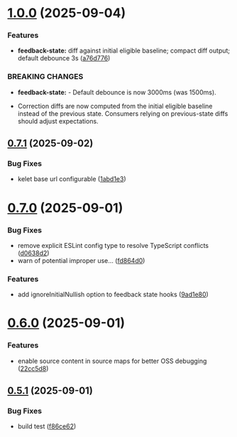# [1.0.0](https://github.com/kelet-ai/feedback-ui/compare/v0.7.1...v1.0.0) (2025-09-04)


### Features

* **feedback-state:** diff against initial eligible baseline; compact diff output; default debounce 3s ([a76d776](https://github.com/kelet-ai/feedback-ui/commit/a76d77658d75b2e95eae744df3be3076ebf7d72f))


### BREAKING CHANGES

* **feedback-state:** - Default debounce is now 3000ms (was 1500ms).
- Correction diffs are now computed from the initial eligible baseline instead of the previous state. Consumers relying on previous-state diffs should adjust expectations.



## [0.7.1](https://github.com/kelet-ai/feedback-ui/compare/v0.7.0...v0.7.1) (2025-09-02)


### Bug Fixes

* kelet base url configurable ([1abd1e3](https://github.com/kelet-ai/feedback-ui/commit/1abd1e32b3eb8f3cb18c685719e6bcbfdafc162d))



# [0.7.0](https://github.com/kelet-ai/feedback-ui/compare/v0.6.0...v0.7.0) (2025-09-01)


### Bug Fixes

* remove explicit ESLint config type to resolve TypeScript conflicts ([d0638d2](https://github.com/kelet-ai/feedback-ui/commit/d0638d247202843b10b661484b3d4e0e5f3a1620))
* warn of potential improper use... ([fd864d0](https://github.com/kelet-ai/feedback-ui/commit/fd864d00bbdb61641439f54d5e936f27c5b6bc0c))


### Features

* add ignoreInitialNullish option to feedback state hooks ([9ad1e80](https://github.com/kelet-ai/feedback-ui/commit/9ad1e80c945a31b055033756ad837af9e79703f2))



# [0.6.0](https://github.com/kelet-ai/feedback-ui/compare/v0.5.1...v0.6.0) (2025-09-01)


### Features

* enable source content in source maps for better OSS debugging ([22cc5d8](https://github.com/kelet-ai/feedback-ui/commit/22cc5d85f92f005f1dcf714dcdd4c94c67b28c4a))



## [0.5.1](https://github.com/kelet-ai/feedback-ui/compare/v0.5.0...v0.5.1) (2025-09-01)


### Bug Fixes

* build test ([f86ce62](https://github.com/kelet-ai/feedback-ui/commit/f86ce62b6aaaf815f9e317cc4dba69e7329efab8))



